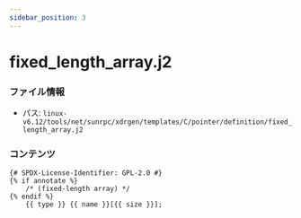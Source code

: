 ```yaml
---
sidebar_position: 3
---
```

# fixed_length_array.j2

### ファイル情報

- パス: `linux-v6.12/tools/net/sunrpc/xdrgen/templates/C/pointer/definition/fixed_length_array.j2`

### コンテンツ

```j2
{# SPDX-License-Identifier: GPL-2.0 #}
{% if annotate %}
	/* (fixed-length array) */
{% endif %}
	{{ type }} {{ name }}[{{ size }}];

```
